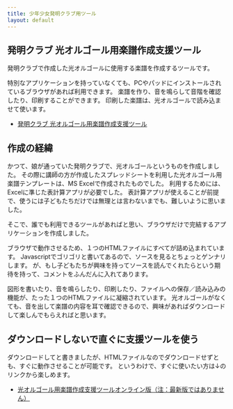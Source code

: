 ```yaml
---
title: 少年少女発明クラブ用ツール 
layout: default
---
```


## 発明クラブ 光オルゴール用楽譜作成支援ツール

発明クラブで作成した光オルゴールに使用する楽譜を作成するツールです。

特別なアプリケーションを持っていなくても、PCやパッドにインストールされているブラウザがあれば利用できます。
楽譜を作り、音を鳴らして音階を確認したり、印刷することができます。
印刷した楽譜は、光オルゴールで読み込ませて使います。

+ [発明クラブ 光オルゴール用楽譜作成支援ツール](https://github.com/Tomohide-Kebukawa/ScoreMaker-for-Hatsumei-Club)

## 作成の経緯

かつて、娘が通っていた発明クラブで、光オルゴールというものを作成しました。
その際に講師の方が作成したスプレッドシートを利用した光オルゴール用楽譜テンプレートは、MS Excelで作成されたものでした。
利用するためには、Excelに準じた表計算アプリが必要でした。
表計算アプリが使えることが前提で、使うには子どもたちだけでは無理とは言わないまでも、難しいように思いました。

そこで、誰でも利用できるツールがあればと思い、ブラウザだけで完結するアプリケーションを作成しました。

ブラウザで動作させるため、１つのHTMLファイルにすべてが詰め込まれています。
Javascriptでゴリゴリと書いてあるので、ソースを見るとちょっとゲンナリします。
が、もし子どもたちが興味を持ってソースを読んでくれたらという期待を持って、コメントをふんだんに入れてあります。

図形を書いたり、音を鳴らしたり、印刷したり、ファイルへの保存／読み込みの機能が、たった１つのHTMLファイルに凝縮されています。
光オルゴールがなくても、音を出して楽譜の内容を耳で確認できるので、興味があればダウンロードして楽しんでもらえればと思います。

## ダウンロードしないで直ぐに支援ツールを使う

ダウンロードしてと書きましたが、HTMLファイルなのでダウンロードせずとも、すぐに動作させることが可能です。 というわけで、すぐに使いたい方は↓のリンクから楽しめます。

+ [光オルゴール用楽譜作成支援ツールオンライン版（注：最新版ではありません）](https://tomohide-kebukawa.github.io/InventionClub/ScoreMaker.html)
